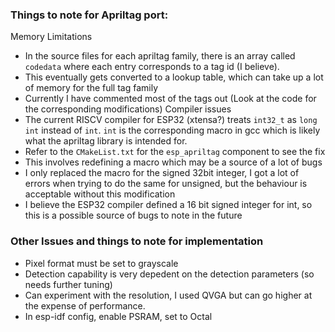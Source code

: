 ### Things to note for Apriltag port:
Memory Limitations
- In the source files for each apriltag family, there is an array called `codedata` where each entry corresponds to a tag id (I believe).
- This eventually gets converted to a lookup table, which can take up a lot of memory for the full tag family
- Currently I have commented most of the tags out (Look at the code for the corresponding modifications)
Compiler issues
- The current RISCV compiler for ESP32 (xtensa?) treats `int32_t` as `long int` instead of `int`. `int` is the corresponding macro in gcc which is likely what the apriltag library is intended for.
- Refer to the `CMakeList.txt` for the `esp_apriltag` component to see the fix
- This involves redefining a macro which may be a source of a lot of bugs 
- I only replaced the macro for the signed 32bit integer, I got a lot of errors when trying to do the same for unsigned, but the behaviour is acceptable without this modification
- I believe the ESP32 compiler defined a 16 bit signed integer for int, so this is a possible source of bugs to note in the future

### Other Issues and things to note for implementation
- Pixel format must be set to grayscale
- Detection capability is very depedent on the detection parameters (so needs further tuning)
- Can experiment with the resolution, I used QVGA but can go higher at the expense of performance.
- In esp-idf config, enable PSRAM, set to Octal
